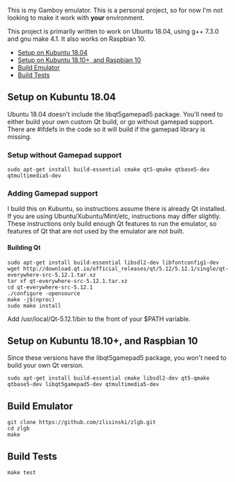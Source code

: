 This is my Gamboy emulator. This is a personal project, so for now I'm not looking to make it work with **your** environment.

This project is primarily written to work on Ubuntu 18.04, using g++ 7.3.0 and gnu make 4.1. It also works on Raspbian 10.

* [Setup on Kubuntu 18.04](#setup-on-kubuntu-1804)
* [Setup on Kubuntu 18.10+, and Raspbian 10](#setup-on-kubuntu-1810-and-raspbian-10)
* [Build Emulator](#build-emulator)
* [Build Tests](#build-tests)


## Setup on Kubuntu 18.04

Ubuntu 18.04 doesn't include the libqt5gamepad5 package. You'll need to either build your own custom Qt build, or go without gamepad support. There are #ifdefs in the code so it will build if the gamepad library is missing.

### Setup without Gamepad support

    sudo apt-get install build-essential cmake qt5-qmake qtbase5-dev qtmultimedia5-dev

### Adding Gamepad support

I build this on Kubuntu, so instructions assume there is already Qt installed. If you are using Ubuntu/Xubuntu/Mint/etc, instructions may differ slightly. These instructions only build enough Qt features to run the emulator, so features of Qt that are not used by the emulator are not built.

#### Building Qt

    sudo apt-get install build-essential libsdl2-dev libfontconfig1-dev
    wget http://download.qt.io/official_releases/qt/5.12/5.12.1/single/qt-everywhere-src-5.12.1.tar.xz
    tar xf qt-everywhere-src-5.12.1.tar.xz
    cd qt-everywhere-src-5.12.1
    ./configure -opensource
    make -j$(nproc)
    sudo make install

Add /usr/local/Qt-5.12.1/bin to the front of your $PATH variable.

## Setup on Kubuntu 18.10+, and Raspbian 10

Since these versions have the libqt5gamepad5 package, you won't need to build your own Qt version.

    sudo apt-get install build-essential cmake libsdl2-dev qt5-qmake qtbase5-dev libqt5gamepad5-dev qtmultimedia5-dev

## Build Emulator

    git clone https://github.com/zlisinski/zlgb.git
    cd zlgb
    make

## Build Tests

	make test
